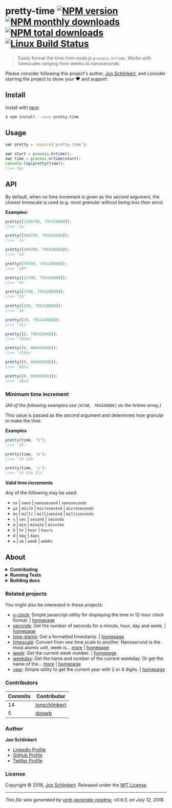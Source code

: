 # pretty-time [![NPM version](https://img.shields.io/npm/v/pretty-time.svg?style=flat)](https://www.npmjs.com/package/pretty-time) [![NPM monthly downloads](https://img.shields.io/npm/dm/pretty-time.svg?style=flat)](https://npmjs.org/package/pretty-time) [![NPM total downloads](https://img.shields.io/npm/dt/pretty-time.svg?style=flat)](https://npmjs.org/package/pretty-time) [![Linux Build Status](https://img.shields.io/travis/jonschlinkert/pretty-time.svg?style=flat&label=Travis)](https://travis-ci.org/jonschlinkert/pretty-time)

> Easily format the time from node.js `process.hrtime`. Works with timescales ranging from weeks to nanoseconds.

Please consider following this project's author, [Jon Schlinkert](https://github.com/jonschlinkert), and consider starring the project to show your :heart: and support.

## Install

Install with [npm](https://www.npmjs.com/):

```sh
$ npm install --save pretty-time
```

## Usage

```js
var pretty = require('pretty-time');

var start = process.hrtime();
var time = process.hrtime(start);
console.log(pretty(time));
//=> 3μs
```

## API

By default, when no time increment is given as the second argument, the closest timescale is used (e.g. _most granular without being less than zero_).

**Examples:**

```js
pretty([1200708, 795428088]);
//=> '2w'

pretty([800708, 795428088]);
//=> '1w'

pretty([400708, 795428088]);
//=> '5d'

pretty([70708, 795428088]);
//=> '20h'

pretty([12708, 795428088]);
//=> '4h'

pretty([3708, 795428088]);
//=> '1h'

pretty([208, 795428088]);
//=> '3m'

pretty([20, 795428088]);
//=> '21s'

pretty([0, 795428088]);
//=> '795ms'

pretty([0, 000428088]);
//=> '428μs'

pretty([0, 000000088]);
//=> '88ns'

pretty([0, 000000018]);
//=> '18ns'
```

### Minimum time increment

_(All of the following examples use `[6740, 795428088]` as the hrtime array.)_

This value is passed as the second argument and determines how granular to make the time.

**Examples**

```js
pretty(time, 'h');
//=> '2h'

pretty(time, 'm');
//=> '1h 52m'

pretty(time, 's');
//=> '1h 52m 21s'
```

**Valid time increments**

Any of the following may be used:

* `ns` | `nano` | `nanosecond` | `nanoseconds`
* `μs` | `micro` | `microsecond` | `microseconds`
* `ms` | `milli` | `millisecond` | `milliseconds`
* `s` | `sec` | `second` | `seconds`
* `m` | `min` | `minute` | `minutes`
* `h` | `hr` | `hour` | `hours`
* `d` | `day` | `days`
* `w` | `wk` | `week` | `weeks`

## About

<details>
<summary><strong>Contributing</strong></summary>

Pull requests and stars are always welcome. For bugs and feature requests, [please create an issue](../../issues/new).

</details>

<details>
<summary><strong>Running Tests</strong></summary>

Running and reviewing unit tests is a great way to get familiarized with a library and its API. You can install dependencies and run tests with the following command:

```sh
$ npm install && npm test
```

</details>

<details>
<summary><strong>Building docs</strong></summary>

_(This project's readme.md is generated by [verb](https://github.com/verbose/verb-generate-readme), please don't edit the readme directly. Any changes to the readme must be made in the [.verb.md](.verb.md) readme template.)_

To generate the readme, run the following command:

```sh
$ npm install -g verbose/verb#dev verb-generate-readme && verb
```

</details>

### Related projects

You might also be interested in these projects:

* [o-clock](https://www.npmjs.com/package/o-clock): Simple javascript utility for displaying the time in 12-hour clock format. | [homepage](https://github.com/jonschlinkert/o-clock "Simple javascript utility for displaying the time in 12-hour clock format.")
* [seconds](https://www.npmjs.com/package/seconds): Get the number of seconds for a minute, hour, day and week. | [homepage](https://github.com/jonschlinkert/seconds "Get the number of seconds for a minute, hour, day and week.")
* [time-stamp](https://www.npmjs.com/package/time-stamp): Get a formatted timestamp. | [homepage](https://github.com/jonschlinkert/time-stamp "Get a formatted timestamp.")
* [timescale](https://www.npmjs.com/package/timescale): Convert from one time scale to another. Nanosecond is the most atomic unit, week is… [more](https://github.com/jonschlinkert/timescale) | [homepage](https://github.com/jonschlinkert/timescale "Convert from one time scale to another. Nanosecond is the most atomic unit, week is the largest unit.")
* [week](https://www.npmjs.com/package/week): Get the current week number. | [homepage](https://github.com/datetime/week "Get the current week number.")
* [weekday](https://www.npmjs.com/package/weekday): Get the name and number of the current weekday. Or get the name of the… [more](https://github.com/datetime/weekday) | [homepage](https://github.com/datetime/weekday "Get the name and number of the current weekday. Or get the name of the weekday for a given number.")
* [year](https://www.npmjs.com/package/year): Simple utility to get the current year with 2 or 4 digits. | [homepage](https://github.com/jonschlinkert/year "Simple utility to get the current year with 2 or 4 digits.")

### Contributors

| **Commits** | **Contributor** | 
| --- | --- |
| 14 | [jonschlinkert](https://github.com/jonschlinkert) |
| 5 | [doowb](https://github.com/doowb) |

### Author

**Jon Schlinkert**

* [LinkedIn Profile](https://linkedin.com/in/jonschlinkert)
* [GitHub Profile](https://github.com/jonschlinkert)
* [Twitter Profile](https://twitter.com/jonschlinkert)

### License

Copyright © 2018, [Jon Schlinkert](https://github.com/jonschlinkert).
Released under the [MIT License](LICENSE).

***

_This file was generated by [verb-generate-readme](https://github.com/verbose/verb-generate-readme), v0.6.0, on July 12, 2018._